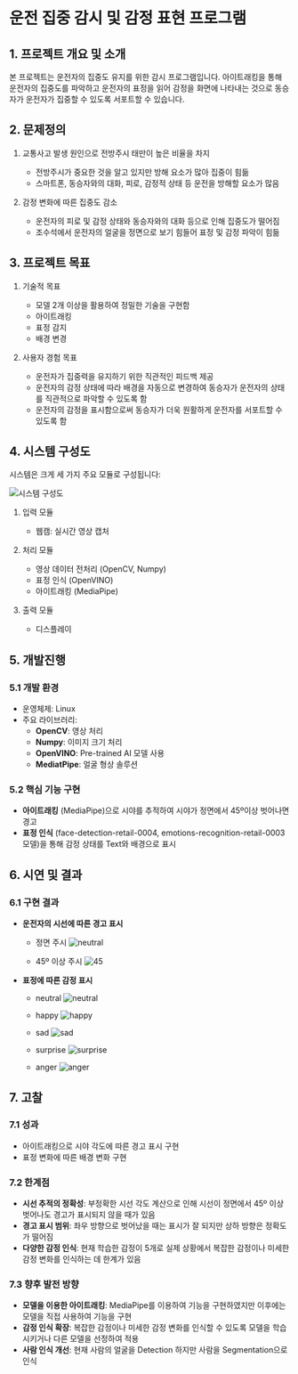# 운전 집중 감시 및 감정 표현 프로그램 

## 1. 프로젝트 개요 및 소개 
본 프로젝트는 운전자의 집중도 유지를 위한 감시 프로그램입니다. 아이트래킹을 통해 운전자의 집중도를 파악하고 운전자의 표정을 읽어 감정을 화면에 나타내는 것으로 동승자가 운전자가 집중할 수 있도록 서포트할 수 있습니다.

## 2. 문제정의
1.  교통사고 발생 원인으로 전방주시 태만이 높은 비율을 차지
    -  전방주시가 중요한 것을 알고 있지만 방해 요소가 많아 집중이 힘듦
    -  스마트폰, 동승자와의 대화, 피로, 감정적 상태 등 운전을 방해할 요소가 많음

2.  감정 변화에 따른 집중도 감소
    -  운전자의 피로 및 감정 상태와 동승자와의 대화 등으로 인해 집중도가 떨어짐
    -  조수석에서 운전자의 얼굴을 정면으로 보기 힘들어 표정 및 감정 파악이 힘듦

## 3. 프로젝트 목표
1.  기술적 목표
    -   모델 2개 이상을 활용하여 정밀한 기술을 구현함
    -   아이트래킹
    -   표정 감지
    -   배경 변경

2.  사용자 경험 목표
    -   운전자가 집중력을 유지하기 위한 직관적인 피드백 제공
    -   운전자의 감정 상태에 따라 배경을 자동으로 변경하여 동승자가 운전자의 상태를 직관적으로 파악할 수 있도록 함
    -   운전자의 감정을 표시함으로써 동승자가 더욱 원활하게 운전자를 서포트할 수 있도록 함

## 4. 시스템 구성도
시스템은 크게 세 가지 주요 모듈로 구성됩니다:

![시스템 구성도](https://github.com/user-attachments/assets/85edba97-12c3-4ffa-ad27-baa1efc934b7)

1.  입력 모듈
    -   웹캠: 실시간 영상 캡처

2.  처리 모듈
    -   영상 데이터 전처리 (OpenCV, Numpy)
    -   표정 인식 (OpenVINO)
    -   아이트래킹 (MediaPipe)

3.  출력 모듈
    -   디스플레이

## 5. 개발진행
### 5.1 개발 환경
-   운영체제: Linux
-   주요 라이브러리:
    -   **OpenCV**: 영상 처리
    -   **Numpy**: 이미지 크기 처리
    -   **OpenVINO**: Pre-trained AI 모델 사용
    -   **MediatPipe**: 얼굴 형상 솔루션

### 5.2 핵심 기능 구현
-   **아이트래킹** (MediaPipe)으로 시야를 추적하여 시야가 정면에서 45º이상 벗어나면 경고
-   **표정 인식** (face-detection-retail-0004, emotions-recognition-retail-0003 모델)을 통해 감정 상태를 Text와 배경으로 표시

## 6. 시연 및 결과
### 6.1 구현 결과
-   **운전자의 시선에 따른 경고 표시**

    - 정면 주시
    ![neutral](https://github.com/user-attachments/assets/d4256dd7-37cc-4c79-aec4-255e23e8774c)

    - 45º 이상 주시
    ![45](https://github.com/user-attachments/assets/f1a0f192-5001-4e62-8ae0-9a687f1e15c6)

-   **표정에 따른 감정 표시**

    - neutral
    ![neutral](https://github.com/user-attachments/assets/b6035af1-e7f7-489f-a539-6f95f6d9d4a9)
    
    - happy
    ![happy](https://github.com/user-attachments/assets/14768724-f349-48bd-98df-fdd06177d024)
    
    - sad
    ![sad](https://github.com/user-attachments/assets/e890b577-b211-4d64-90f4-6593bef15590)
    
    - surprise
    ![surprise](https://github.com/user-attachments/assets/ef5cadf0-04db-4fa4-a2ac-670bf711d0b0)
    
    - anger
    ![anger](https://github.com/user-attachments/assets/c7ead19d-0e0a-4de5-a8ed-4c7f66aa5dc5)

## 7. 고찰
### 7.1 성과
- 아이트래킹으로 시야 각도에 따른 경고 표시 구현
- 표정 변화에 따른 배경 변화 구현

### 7.2 한계점
-   **시선 추적의 정확성**: 부정확한 시선 각도 계산으로 인해 시선이 정면에서 45º 이상 벗어나도 경고가 표시되지 않을 때가 있음
-   **경고 표시 범위**: 좌우 방향으로 벗어났을 때는 표시가 잘 되지만 상하 방향은 정확도가 떨어짐
-   **다양한 감정 인식**: 현재 학습한 감정이 5개로 실제 상황에서 복잡한 감정이나 미세한 감정 변화를 인식하는 데 한계가 있음

### 7.3 향후 발전 방향
-   **모델을 이용한 아이트래킹**: MediaPipe를 이용하여 기능을 구현하였지만 이후에는 모델을 직접 사용하여 기능을 구현
-   **감정 인식 확장**: 복잡한 감정이나 미세한 감정 변화를 인식할 수 있도록 모델을 학습시키거나 다른 모델을 선정하여 적용
-   **사람 인식 개선**: 현재 사람의 얼굴을 Detection 하지만 사람을 Segmentation으로 인식

